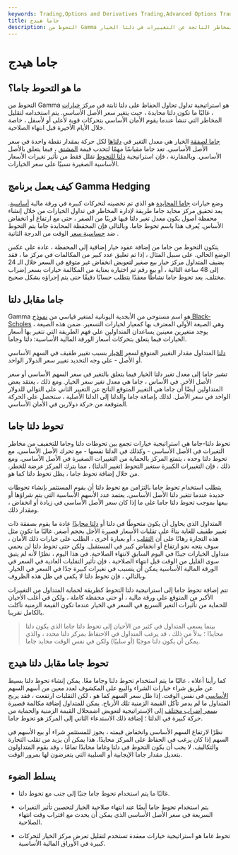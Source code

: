 ```yaml
---
keywords: Trading,Options and Derivatives Trading,Advanced Options Trading Concepts,Options and Derivatives,Advanced Concepts
title: جاما هيدج
description: التحوط من Gamma هو استراتيجية تحوط الخيارات المصممة لتقليل أو القضاء على المخاطر الناتجة عن التغييرات في دلتا الخيار.
---
```


# جاما هيدج
## ما هو التحوط جاما؟

التحوط من Gamma هو استراتيجية تداول تحاول الحفاظ على دلتا ثابتة في مركز [خيارات](/option) ، غالبًا ما تكون دلتا محايدة ، حيث يتغير سعر الأصل الأساسي. يتم استخدامه لتقليل المخاطر التي تنشأ عندما يقوم الأمان الأساسي بتحركات قوية لأعلى أو لأسفل ، خاصة خلال الأيام الأخيرة قبل انتهاء الصلاحية.

[جاما لصفقة](/gamma) الخيار هي معدل التغير في [دلتاها](/delta) لكل حركة بمقدار نقطة واحدة في سعر الأصل الأساسي. تعد جاما مقياسًا مهمًا لتحدب قيمة [المشتق](/derivative) ، فيما يتعلق بالأصل الأساسي. وبالمقارنة ، فإن استراتيجية [دلتا للتحوط](/deltahedging) تقلل فقط من تأثير تغيرات الأسعار الأساسية الصغيرة نسبيًا على سعر الخيارات.

## كيف يعمل برنامج Gamma Hedging

وضع خيارات [جاما المحايدة](/gammaneutral) هو الذي تم تحصينه لتحركات كبيرة في ورقة مالية [أساسية](/underlying-security). يعد تحقيق مركز محايد جاما طريقة لإدارة المخاطر في تداول الخيارات من خلال إنشاء محفظة أصول يكون معدل تغير دلتا فيها قريبًا من الصفر ، حتى مع ارتفاع أو انخفاض الأساس. يُعرف هذا باسم تحوط جاما. وبالتالي فإن المحفظة المحايدة جاما يتم التحوط ضد [حساسية سعر](/price-sensitivity) الوقت من الدرجة الثانية .

يتكون التحوط من جاما من إضافة عقود خيار إضافية إلى المحفظة ، عادة على عكس الوضع الحالي. على سبيل المثال ، إذا تم تعليق عدد كبير من المكالمات في مركز ما ، فقد يضيف المتداول مركز خيار بيع صغير لتعويض انخفاض غير متوقع في السعر خلال الـ 24 إلى 48 ساعة التالية ، أو بيع رقم تم اختياره بعناية من المكالمة خيارات بسعر إضراب مختلف. يعد تحوط جاما نشاطًا معقدًا يتطلب حسابًا دقيقًا حتى يتم إجراؤه بشكل صحيح.

## جاما مقابل دلتا

Gamma هو اسم مستوحى من الأبجدية اليونانية لمتغير قياسي من [نموذج Black-Scholes](/blackscholes) ، وهي الصيغة الأولى المعترف بها كمعيار لخيارات التسعير. ضمن هذه الصيغة يوجد متغيرين معينين يساعدان المتداولين على فهم الطريقة التي تتغير بها أسعار الخيارات فيما يتعلق بتحركات أسعار الورقة المالية الأساسية: دلتا وجاما.

[دلتا](/delta) المتداول مقدار التغيير المتوقع لسعر [الخيار](/optionscontract) بسبب تغيير طفيف في السهم الأساسي أو الأصل - على وجه التحديد تغيير سعر الدولار الواحد.

تشير جاما إلى معدل تغير دلتا الخيار فيما يتعلق بالتغير في سعر السهم الأساسي أو سعر الأصل الآخر. في الأساس ، جاما هي معدل تغير سعر الخيار. ومع ذلك ، يعتقد بعض المتداولين أيضًا أن جاما هي التغيير المتوقع الناتج عن التغيير الثاني على التوالي للدولار الواحد في سعر الأصل. لذلك بإضافة جاما والدلتا إلى الدلتا الأصلية ، ستحصل على الحركة المتوقعة من حركة دولارين في الأمان الأساسي.

## تحوط دلتا جاما

تحوط دلتا-جاما هي استراتيجية خيارات تجمع بين تحوطات دلتا وجاما للتخفيف من مخاطر التغيرات في الأصل الأساسي - وكذلك في الدلتا نفسها - مع تحرك الأصل الأساسي. مع تحوط دلتا وحده ، يتمتع المركز بالحماية من التغييرات الصغيرة في الأصل الأساسي. ومع ذلك ، فإن التغييرات الكبيرة ستغير التحوط (تغيير الدلتا) ، مما يترك المركز عرضة للخطر. من خلال إضافة تحوط جاما ، يظل تحوط دلتا كما هو.

يتطلب استخدام تحوط جاما بالتزامن مع تحوط دلتا أن يقوم المستثمر بإنشاء تحوطات جديدة عندما تتغير دلتا الأصل الأساسي. يعتمد عدد الأسهم الأساسية التي يتم شراؤها أو بيعها بموجب تحوط دلتا جاما على ما إذا كان سعر الأصل الأساسي في زيادة أو انخفاض ، ومقدار ذلك.

المتداول الذي يحاول أن يكون متحوطًا في دلتا أو [دلتا محايدًا](/deltaneutral) عادة ما يقوم بصفقة ذات تغيير طفيف للغاية بناءً على تقلبات الأسعار قصيرة الأجل بحجم أصغر. غالبًا ما تكون مثل هذه التجارة رهانًا على أن [التقلب](/volatility) ، أو بعبارة أخرى ، الطلب على خيارات ذلك الأمان ، سوف يتجه نحو ارتفاع أو انخفاض كبير في المستقبل. ولكن حتى تحوط دلتا لن يحمي متداول الخيارات جيدًا في اليوم السابق لانتهاء الصلاحية. في هذا اليوم ، نظرًا لأنه لم يتبق سوى القليل من الوقت قبل انتهاء الصلاحية ، فإن تأثير التقلبات العادية في السعر في الورقة المالية الأساسية يمكن أن يتسبب في تغيرات كبيرة جدًا في السعر في الخيار. وبالتالي ، فإن تحوط دلتا لا يكفي في ظل هذه الظروف.

تتم إضافة تحوط جاما إلى استراتيجية دلتا التحوط كطريقة لحماية المتداول من التغييرات الأكبر من المتوقع على ورقة مالية ، أو حتى محفظة كاملة ، ولكن في أغلب الأحيان للحماية من تأثيرات التغير السريع في السعر في الخيار عندما تكون القيمة الزمنية تآكلت بالكامل تقريبا.

> بينما يسعى المتداول في كثير من الأحيان إلى تحوط دلتا جاما الذي يكون دلتا محايدًا ؛ بدلاً من ذلك ، قد يرغب المتداول في الاحتفاظ بمركز دلتا محدد ، والذي يمكن أن يكون دلتا موجبًا (أو سلبيًا) ولكن في نفس الوقت محايد جاما.

>

## تحوط جاما مقابل دلتا هيدج

كما رأينا أعلاه ، غالبًا ما يتم استخدام تحوط دلتا وجاما معًا. يمكن إنشاء تحوط دلتا بسيط عن طريق شراء خيارات الشراء والبيع على المكشوف لعدد معين من أسهم السهم [الأساسي](/underlying-asset) في نفس الوقت. إذا ظل سعر السهم كما هو ، لكن التقلبات ارتفعت ، فقد يربح المتداول ما لم يدمر تآكل القيمة الزمنية تلك الأرباح. يمكن للمتداول إضافة مكالمة قصيرة [بسعر إضراب مختلف](/strikeprice) إلى الإستراتيجية لتعويض اضمحلال القيمة الزمنية والحماية من حركة كبيرة في الدلتا ؛ إضافة ذلك الاستدعاء الثاني إلى المركز هو تحوط جاما.

نظرًا لارتفاع السهم الأساسي وانخفاض قيمته ، يجوز للمستثمر شراء أو بيع الأسهم في السهم إذا كان يرغب في الحفاظ على المركز محايدًا. هذا يمكن أن يزيد من تقلب التجارة والتكاليف. لا يجب أن يكون التحوط في دلتا وغاما محايدًا تمامًا ، وقد يقوم المتداولون بتعديل مقدار جاما الإيجابية أو السلبية التي يتعرضون لها بمرور الوقت.

## يسلط الضوء

- غالبًا ما يتم استخدام تحوط جاما جنبًا إلى جنب مع تحوط دلتا.

- يتم استخدام تحوط جاما أيضًا عند انتهاء صلاحية الخيار لتحصين تأثير التغيرات السريعة في سعر الأصل الأساسي الذي يمكن أن يحدث مع اقتراب وقت انتهاء الصلاحية.

- تحوط غاما هو استراتيجية خيارات معقدة تستخدم لتقليل تعرض مركز الخيار لتحركات كبيرة في الأوراق المالية الأساسية.

